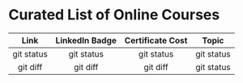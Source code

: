 # Curated List of Online Courses 

| Link | LinkedIn Badge  | Certificate Cost | Topic |
|     :---:    |     :---:      |     :---:     |     :---:     |
| git status   | git status     | git status    | git status    |
| git diff     | git diff       | git diff      | git status    |

